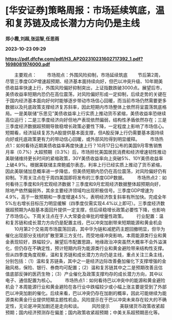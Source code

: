 # [华安证券]策略周报：市场延续筑底，温和复苏链及成长潜力方向仍是主线
**郑小霞,刘超,张运智,任思雨**

**2023-10-23 09:29**

**https://pdf.dfcfw.com/pdf/H3_AP202310231602717392_1.pdf?1698081974000.pdf**

　　主要观点： 　　市场观点：外围风险抑制，市场延续筑底 　　节后第2周，尽管三季度GDP增速超预期、经济基本面持续向好，但巴以冲突升级、10年期美债收益率快速上行，外围风险偏好抑制突出，上证指数跌破3000点。展望后市，美债收益率短期内恐仍在高位震荡，对风险偏好形成一定抑制，后续走势的关键在于国内经济基本面向好何时能够逐步带动市场信心回暖，而当前市场仍然需要更多数据以及托底政策支撑经济复苏斜率，因此短期内市场整体上依然将呈震荡筑底格局。一是美联储“乐思见”美债收益率上行实质上推动货币紧缩，美债收益率恐继续高位运行；二是三季度经济向好但地产表现依然偏弱，结构性矛盾依然存在；三是三季度经济数据超预期导致稳增长政策必要性下降，一定程度上影响了市场信心。短期看，经济延续复苏为A股提供基本面支撑，但A股反弹上行仍需要基本面持续向好或托底政策更有力的带动信心回暖，或外部风险得到明显缓释。 　　市场热点1：如何看待近期美债收益率再度快速上行？10月17日公布的美国9月零售销售月率（0.7%）大超预期（0.3%）后，市场担忧美国居民消费和经济增速韧性推动美联储维持更长时间的紧缩政策，30Y美债收益率向上突破5%、10Y美债收益率上破4.9%。根据美联储主席鲍威尔表态，利率上行已经实质上推动了货币紧缩，因此美联储加息概率进一步降低，但美债短期内恐仍在高位震荡，对风险偏好仍有抑制。下周关注点在于周四美国即将发布的三季度GDP数据。 　　市场热点2：如何看待三季度和9月宏观经济数据？三季度和9月宏观经济数据整体超预期向好，除地产依然偏弱外，其余主要经济领域均出现积极信号。三季度GDP增速为4.9%，高于一致预期和一季度增速4.5%，表明经济恢复斜率有所加快。完成全年5%左右增长目标压力明显缓解（四季度仅需实现4.4%以上即可）。三季度经济数据超预期为A股基本面回升提供一定支撑，但后续稳增长政策必要性下降，也影响了市场信心。下周关注点在于人大常委会审批的增量性政策。 　　行业配置：温和复苏链和成长潜力方向仍是配置主线，巴以冲突加剧带来短期能源和黄金机会 　　10月第2个交易周市场震荡回调，其中华为链和减肥药主题回撤明显，但华为催化出现部分支线的扩散至第三方支付。而受地缘冲突影响，本周能源类行业和黄金表现较好，跌幅较少。展望后市配置思路，地缘政治冲突虽然大概率不会外溢演化，但仍存在不确定性，预计短期内将为能源类行业和黄金避险带来结构性支撑。但从四季度角度观察，温和复苏链和成长潜力方向仍是主线，重点关注三条主线，分别包括：（1）温和复苏链条，其中之一是经济边际改善叠加催化下支撑增强的金融风格，保险、银行、券商均可配置；（2）温和复苏链其中之二是预期改善且估值底部反弹的医药生物；（3）产业催化及政策支撑均存的成长潜力方向，其中以电子、通信配置为核心。 　　市场热点1：如何看待巴以冲突中的能源和黄金避险机会？本周能源行业和黄金避险在各行业中跌幅较少或小幅上涨主要是受到了外部巴以冲突加剧的催化。后续来看，巴以冲突仍存在加剧的概率，因此可能继续为能源类和黄金行业提供短期主题性机会。风险提示在于巴以冲突未来存在较大的不确定性，无论是冲突加剧还是走向和谈。 　　风险提示 　　美联储货币政策收紧超预期；国内经济预测存在偏差；国内政策收紧超预期；中美关系超预期恶化等。